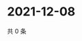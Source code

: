 # 2021-12-08

共 0 条

<!-- BEGIN WEIBO -->
<!-- 最后更新时间 Wed Dec 08 2021 01:23:30 GMT+0800 (China Standard Time) -->

<!-- END WEIBO -->
